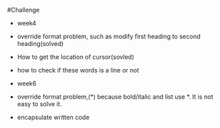 #Challenge
* week4
 * override format problem, such as modify first heading to second heading(solved)
 * How to get the location of cursor(sovled)
 * how to check if these words is a line or not 

* week6
 * override format problem,(*) because bold/italic and list use *. It is not easy to solve it.
 * encapsulate written code

